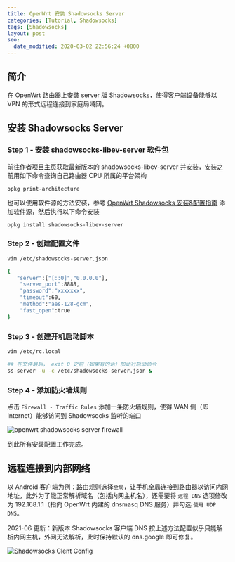 ```yaml
---
title: OpenWrt 安装 Shadowsocks Server
categories: [Tutorial, Shadowsocks]
tags: [Shadowsocks]
layout: post
seo:
  date_modified: 2020-03-02 22:56:24 +0800
---
```


## 简介

在 OpenWrt 路由器上安装 server 版 Shadowsocks，使得客户端设备能够以 VPN 的形式远程连接到家庭局域网。

## 安装 Shadowsocks Server

### Step 1 - 安装 shadowsocks-libev-server 软件包

前往作者[项目主页](https://github.com/shadowsocks/openwrt-shadowsocks/releases)获取最新版本的 shadowsocks-libev-server 并安装，安装之前用如下命令查询自己路由器 CPU 所属的平台架构

```
opkg print-architecture
```

也可以使用软件源的方法安装，参考 [OpenWrt Shadowsocks 安装&配置指南](https://linhongbo.com/posts/shadowsocks-on-openwrt/#通过软件源安装) 添加软件源，然后执行以下命令安装

```
opkg install shadowsocks-libev-server
```

### Step 2 - 创建配置文件

```sh
vim /etc/shadowsocks-server.json

{
   "server":["[::0]","0.0.0.0"],
    "server_port":8888,
    "password":"xxxxxxx",
    "timeout":60,
    "method":"aes-128-gcm",
    "fast_open":true
}
```

### Step 3 - 创建开机启动脚本

```sh
vim /etc/rc.local

## 在文件最后， exit 0 之前（如果有的话）加此行启动命令
ss-server -u -c /etc/shadowsocks-server.json &
```

### Step 4 - 添加防火墙规则

点击 `Firewall - Traffic Rules` 添加一条防火墙规则，使得 WAN 侧（即 Internet）能够访问到 Shadowsocks 监听的端口

![openwrt shadowsocks server firewall](/assets/img/post/2019/openwrt-shadowsocks-server-firewall.png)

到此所有安装配置工作完成。

## 远程连接到内部网络

以 Android 客户端为例：路由规则选择`全局`，让手机全局连接到路由器以访问内网地址，此外为了能正常解析域名（包括内网主机名），还需要将 `远程 DNS` 选项修改为 192.168.1.1（指向 OpenWrt 内建的 dnsmasq DNS 服务）并勾选 `使用 UDP DNS`。

2021-06 更新：新版本 Shadowsocks 客户端 DNS 按上述方法配置似乎只能解析内网主机，外网无法解析，此时保持默认的 dns.google 即可修复。

![Shadowsocks Clent Config](/assets/img/post/2019/client-configuration-for-openwrt-shadowsocks-server.jpg)
